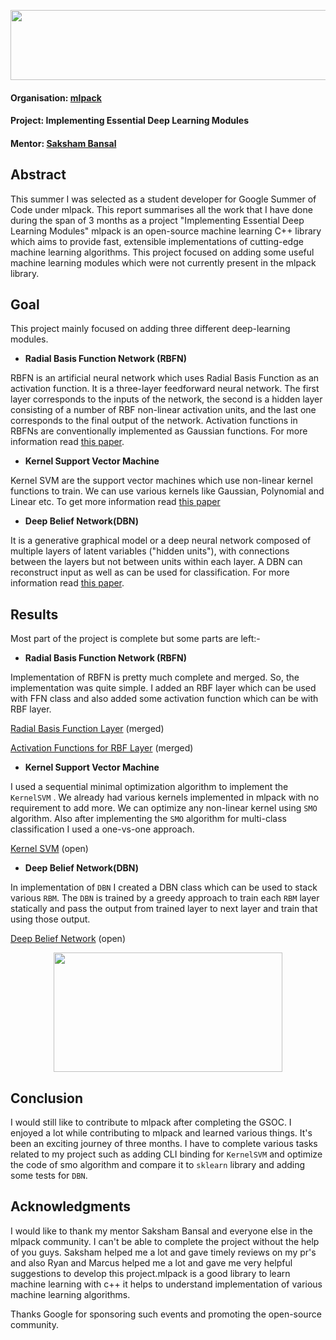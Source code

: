 <p align="center">
  <img width="556" height="112" src="https://github.com/himanshupathak21061998/GSOC-Work-Report/blob/master/src/logo.png">
</p>

#### Organisation: [mlpack](https://github.com/mlpack)

#### Project: Implementing Essential Deep Learning Modules

#### Mentor: [Saksham Bansal](https://github.com/saksham189)

## Abstract
This summer I was selected as a student developer for Google Summer of Code under mlpack. This report summarises all the work that I have done during the span of 3 months as a project "Implementing Essential Deep Learning Modules"
mlpack is an open-source machine learning C++ library which aims to provide fast, extensible implementations of cutting-edge machine learning algorithms. This project focused on adding some useful machine learning modules which were not currently present in the mlpack library.

## Goal
This project mainly focused on adding three different deep-learning modules.

- **Radial Basis Function Network (RBFN)**

RBFN is an artificial neural network which uses Radial Basis Function as an activation function. It is a three-layer feedforward neural network. The first layer corresponds to the inputs of the network, the second is a hidden layer consisting of a number of RBF non-linear activation units, and the last one corresponds to the final output of the network. Activation functions in RBFNs are conventionally implemented as Gaussian functions. For more information read [this paper](http://proceedings.mlr.press/v51/que16.pdf).

- **Kernel Support Vector Machine**

Kernel SVM are the support vector machines which use non-linear kernel functions to train. We can use various kernels like Gaussian, Polynomial and Linear etc. To get more information read [this paper](https://www.ijrte.org/wp-content/uploads/papers/v7i5s4/E10010275S419.pdf)

- **Deep Belief Network(DBN)**

It is a generative graphical model or a deep neural network composed of multiple layers of latent variables ("hidden units"), with connections between the layers but not between units within each layer.
A DBN can reconstruct input as well as can be used for classification. For more information read [this paper](http://www.cs.toronto.edu/~hinton/absps/fastnc.pdf).

## Results
Most part of the project is complete but some parts are left:-

- **Radial Basis Function Network (RBFN)**

Implementation of RBFN is pretty much complete and merged. So, the implementation was quite simple. I added an RBF layer which can be used with FFN class and also added some activation function which can be with RBF layer.

[Radial Basis Function Layer](https://github.com/mlpack/mlpack/pull/2261) (merged)

[Activation Functions for RBF Layer](https://github.com/mlpack/mlpack/pull/2424) (merged)


- **Kernel Support Vector Machine**

I used a sequential minimal optimization algorithm to implement the `KernelSVM` . We already had various kernels implemented in mlpack with no requirement to add more. We can optimize any non-linear kernel using `SMO` algorithm. Also after implementing the `SMO` algorithm for multi-class classification I used a one-vs-one approach.

[Kernel SVM](https://github.com/mlpack/mlpack/pull/2456) (open)

- **Deep Belief Network(DBN)**

In implementation of `DBN` I created a DBN class which can be used to stack various `RBM`. The `DBN` is trained by a greedy approach to train each `RBM` layer statically and pass the output from trained layer to next layer and train that using those output.

[Deep Belief Network](https://github.com/mlpack/mlpack/pull/2555) (open)



<p align="center">
  <img width="366" height="191" src="https://github.com/himanshupathak21061998/GSOC-Work-Report/blob/master/src/contributions.png">
</p>


## Conclusion
I would still like to contribute to mlpack after completing the GSOC. I enjoyed a lot while contributing to mlpack and learned various things. It's been an exciting journey of three months.
I have to complete various tasks related to my project such as adding CLI binding for `KernelSVM` and optimize the code of smo algorithm and compare it to `sklearn` library and adding some tests for `DBN`.


## Acknowledgments
I would like to thank my mentor Saksham Bansal and everyone else in the mlpack community. I can't be able to complete the project without the help of you guys. Saksham helped me a lot and gave timely reviews on 
my pr's and also Ryan and Marcus helped me a lot and gave me very helpful suggestions to develop this project.mlpack is a good library to learn machine learning with c++ it helps to understand implementation of various machine learning algorithms.

Thanks Google for sponsoring such events and promoting the open-source community.
